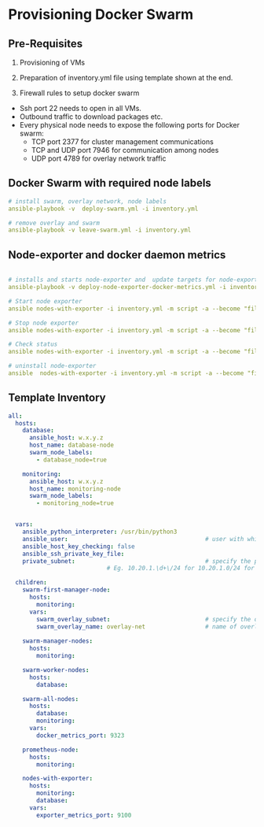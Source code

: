 # Provisioning Docker Swarm 
## Pre-Requisites
1) Provisioning of VMs

2) Preparation of inventory.yml file using template shown at the end.

3) Firewall rules to setup docker swarm 
- Ssh port 22 needs to open in all VMs.
- Outbound traffic to download packages etc.
- Every physical node needs to expose the following ports for Docker swarm:
  - TCP port 2377 for cluster management communications
  - TCP and UDP port 7946 for communication among nodes
  - UDP port 4789 for overlay network traffic

## Docker Swarm with required node labels

```yml
# install swarm, overlay network, node labels
ansible-playbook -v  deploy-swarm.yml -i inventory.yml 

# remove overlay and swarm
ansible-playbook -v leave-swarm.yml -i inventory.yml
```
##  Node-exporter and docker daemon metrics

```yml

# installs and starts node-exporter and  update targets for node-exporter and docker daemon metrics in prometheus-node
ansible-playbook -v deploy-node-exporter-docker-metrics.yml -i inventory.yml

# Start node exporter
ansible nodes-with-exporter -i inventory.yml -m script -a --become "files/node-exporter-manager.sh -a start"

# Stop node exporter
ansible nodes-with-exporter -i inventory.yml -m script -a --become "files/node-exporter-manager.sh -a stop"

# Check status
ansible nodes-with-exporter -i inventory.yml -m script -a --become "files/node-exporter-manager.sh -a status"

# uninstall node-exporter 
ansible  nodes-with-exporter -i inventory.yml -m script -a --become "files/node-exporter-manager.sh -a uninstall"

```
## Template Inventory
```yml
all:
  hosts:
    database:
      ansible_host: w.x.y.z
      host_name: database-node
      swarm_node_labels:
        - database_node=true

    monitoring: 
      ansible_host: w.x.y.z
      host_name: monitoring-node
      swarm_node_labels: 
        - monitoring_node=true


  vars: 
    ansible_python_interpreter: /usr/bin/python3        
    ansible_user:                                       # user with which ansible must login as 
    ansible_host_key_checking: false
    ansible_ssh_private_key_file: 
    private_subnet:                                     # specify the private subnet in regex. 
							# Eg. 10.20.1.\d+\/24 for 10.20.1.0/24 for subnet

  children: 
    swarm-first-manager-node:
      hosts:
        monitoring:
      vars:
        swarm_overlay_subnet:                           # specify the ovelay subnet, caution not to clash with private subnet
        swarm_overlay_name: overlay-net                 # name of overlay network 
            
    swarm-manager-nodes:
      hosts:
        monitoring:

    swarm-worker-nodes:
      hosts:
        database:

    swarm-all-nodes:
      hosts:
        database:
        monitoring:
      vars:
        docker_metrics_port: 9323

    prometheus-node:
      hosts:
        monitoring:

    nodes-with-exporter:
      hosts:
        monitoring:
        database:
      vars:
        exporter_metrics_port: 9100

```
